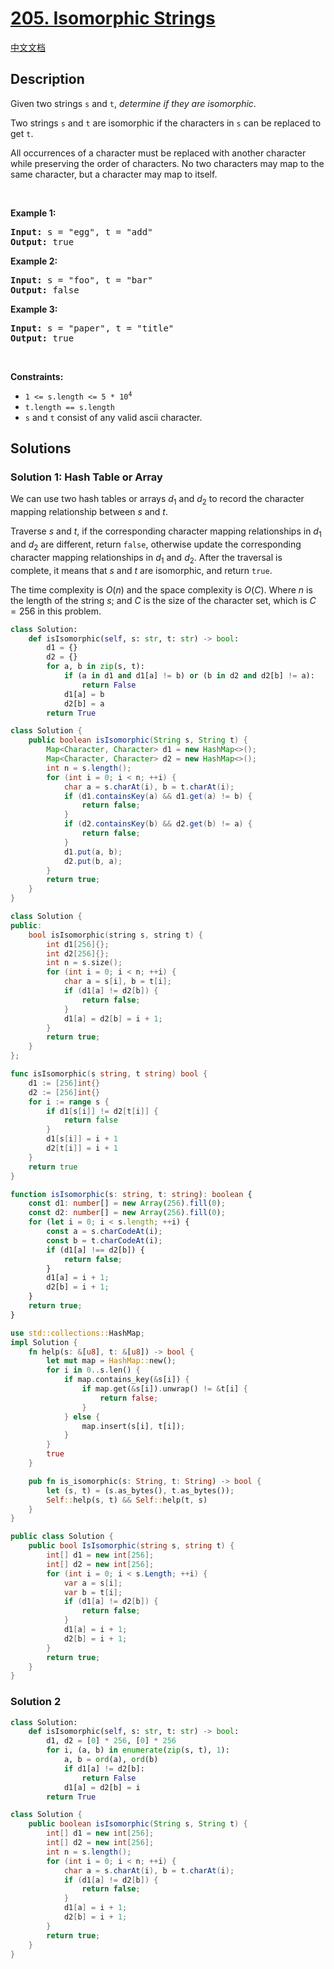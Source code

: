 # [205. Isomorphic Strings](https://leetcode.com/problems/isomorphic-strings)

[中文文档](/solution/0200-0299/0205.Isomorphic%20Strings/README.md)

<!-- tags:Hash Table,String -->

<!-- difficulty:Easy -->

## Description

<p>Given two strings <code>s</code> and <code>t</code>, <em>determine if they are isomorphic</em>.</p>

<p>Two strings <code>s</code> and <code>t</code> are isomorphic if the characters in <code>s</code> can be replaced to get <code>t</code>.</p>

<p>All occurrences of a character must be replaced with another character while preserving the order of characters. No two characters may map to the same character, but a character may map to itself.</p>

<p>&nbsp;</p>
<p><strong class="example">Example 1:</strong></p>
<pre><strong>Input:</strong> s = "egg", t = "add"
<strong>Output:</strong> true
</pre><p><strong class="example">Example 2:</strong></p>
<pre><strong>Input:</strong> s = "foo", t = "bar"
<strong>Output:</strong> false
</pre><p><strong class="example">Example 3:</strong></p>
<pre><strong>Input:</strong> s = "paper", t = "title"
<strong>Output:</strong> true
</pre>
<p>&nbsp;</p>
<p><strong>Constraints:</strong></p>

<ul>
	<li><code>1 &lt;= s.length &lt;= 5 * 10<sup>4</sup></code></li>
	<li><code>t.length == s.length</code></li>
	<li><code>s</code> and <code>t</code> consist of any valid ascii character.</li>
</ul>

## Solutions

### Solution 1: Hash Table or Array

We can use two hash tables or arrays $d_1$ and $d_2$ to record the character mapping relationship between $s$ and $t$.

Traverse $s$ and $t$, if the corresponding character mapping relationships in $d_1$ and $d_2$ are different, return `false`, otherwise update the corresponding character mapping relationships in $d_1$ and $d_2$. After the traversal is complete, it means that $s$ and $t$ are isomorphic, and return `true`.

The time complexity is $O(n)$ and the space complexity is $O(C)$. Where $n$ is the length of the string $s$; and $C$ is the size of the character set, which is $C = 256$ in this problem.

<!-- tabs:start -->

```python
class Solution:
    def isIsomorphic(self, s: str, t: str) -> bool:
        d1 = {}
        d2 = {}
        for a, b in zip(s, t):
            if (a in d1 and d1[a] != b) or (b in d2 and d2[b] != a):
                return False
            d1[a] = b
            d2[b] = a
        return True
```

```java
class Solution {
    public boolean isIsomorphic(String s, String t) {
        Map<Character, Character> d1 = new HashMap<>();
        Map<Character, Character> d2 = new HashMap<>();
        int n = s.length();
        for (int i = 0; i < n; ++i) {
            char a = s.charAt(i), b = t.charAt(i);
            if (d1.containsKey(a) && d1.get(a) != b) {
                return false;
            }
            if (d2.containsKey(b) && d2.get(b) != a) {
                return false;
            }
            d1.put(a, b);
            d2.put(b, a);
        }
        return true;
    }
}
```

```cpp
class Solution {
public:
    bool isIsomorphic(string s, string t) {
        int d1[256]{};
        int d2[256]{};
        int n = s.size();
        for (int i = 0; i < n; ++i) {
            char a = s[i], b = t[i];
            if (d1[a] != d2[b]) {
                return false;
            }
            d1[a] = d2[b] = i + 1;
        }
        return true;
    }
};
```

```go
func isIsomorphic(s string, t string) bool {
	d1 := [256]int{}
	d2 := [256]int{}
	for i := range s {
		if d1[s[i]] != d2[t[i]] {
			return false
		}
		d1[s[i]] = i + 1
		d2[t[i]] = i + 1
	}
	return true
}
```

```ts
function isIsomorphic(s: string, t: string): boolean {
    const d1: number[] = new Array(256).fill(0);
    const d2: number[] = new Array(256).fill(0);
    for (let i = 0; i < s.length; ++i) {
        const a = s.charCodeAt(i);
        const b = t.charCodeAt(i);
        if (d1[a] !== d2[b]) {
            return false;
        }
        d1[a] = i + 1;
        d2[b] = i + 1;
    }
    return true;
}
```

```rust
use std::collections::HashMap;
impl Solution {
    fn help(s: &[u8], t: &[u8]) -> bool {
        let mut map = HashMap::new();
        for i in 0..s.len() {
            if map.contains_key(&s[i]) {
                if map.get(&s[i]).unwrap() != &t[i] {
                    return false;
                }
            } else {
                map.insert(s[i], t[i]);
            }
        }
        true
    }

    pub fn is_isomorphic(s: String, t: String) -> bool {
        let (s, t) = (s.as_bytes(), t.as_bytes());
        Self::help(s, t) && Self::help(t, s)
    }
}
```

```cs
public class Solution {
    public bool IsIsomorphic(string s, string t) {
        int[] d1 = new int[256];
        int[] d2 = new int[256];
        for (int i = 0; i < s.Length; ++i) {
            var a = s[i];
            var b = t[i];
            if (d1[a] != d2[b]) {
                return false;
            }
            d1[a] = i + 1;
            d2[b] = i + 1;
        }
        return true;
    }
}
```

<!-- tabs:end -->

### Solution 2

<!-- tabs:start -->

```python
class Solution:
    def isIsomorphic(self, s: str, t: str) -> bool:
        d1, d2 = [0] * 256, [0] * 256
        for i, (a, b) in enumerate(zip(s, t), 1):
            a, b = ord(a), ord(b)
            if d1[a] != d2[b]:
                return False
            d1[a] = d2[b] = i
        return True
```

```java
class Solution {
    public boolean isIsomorphic(String s, String t) {
        int[] d1 = new int[256];
        int[] d2 = new int[256];
        int n = s.length();
        for (int i = 0; i < n; ++i) {
            char a = s.charAt(i), b = t.charAt(i);
            if (d1[a] != d2[b]) {
                return false;
            }
            d1[a] = i + 1;
            d2[b] = i + 1;
        }
        return true;
    }
}
```

<!-- tabs:end -->

<!-- end -->
